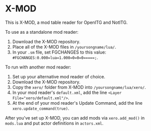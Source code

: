 # X-MOD
This is X-MOD, a mod table reader for OpenITG and NotITG.

To use as a standalone mod reader:
1) Download the X-MOD repository.
2) Place all of the X-MOD files in `/yoursongname/lua/`.
3) In your `.sm` file, set FGCHANGES to this value: `#FGCHANGES:0.000=lua=1.000=0=0=0=====;`.

To run with another mod reader:
1) Set up your alternative mod reader of choice.
2) Download the X-MOD repository.
3) Copy the `xero/` folder from X-MOD into `/yoursongname/lua/xero/`.
4) In your mod reader's `default.xml`, add the line `<Layer File="xero/default.xml"/>`.
5) At the end of your mod reader's Update Command, add the line `xero.update_command(true)`.

After you've set up X-MOD, you can add mods via `xero.add_mod()` in `mods.lua` and put actor definitions in `actors.xml`.
